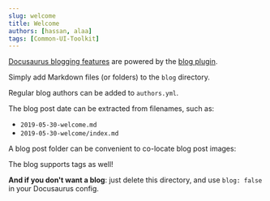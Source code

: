 ```yaml
---
slug: welcome
title: Welcome
authors: [hassan, alaa]
tags: [Common-UI-Toolkit]
---
```


[Docusaurus blogging features](https://common-ui-toolkit.netlify.app/) are powered by the [blog plugin](https://common-ui-toolkit.netlify.app/).

Simply add Markdown files (or folders) to the `blog` directory.

Regular blog authors can be added to `authors.yml`.

The blog post date can be extracted from filenames, such as:

- `2019-05-30-welcome.md`
- `2019-05-30-welcome/index.md`

A blog post folder can be convenient to co-locate blog post images:


The blog supports tags as well!

**And if you don't want a blog**: just delete this directory, and use `blog: false` in your Docusaurus config.
